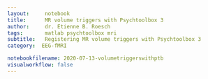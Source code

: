 ```yaml
---
layout:     notebook
title:      MR volume triggers with Psychtoolbox 3
author:     dr. Etienne B. Roesch
tags: 		matlab psychtoolbox mri
subtitle:   Registering MR volume triggers with Psychtoolbox 3
category:  EEG-fMRI

notebookfilename: 2020-07-13-volumetriggerswithptb
visualworkflow: false
---
```

